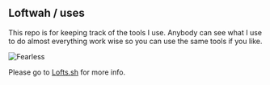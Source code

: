 ## Loftwah / uses

This repo is for keeping track of the tools I use. Anybody can see what I use to do almost everything work wise so you can use the same tools if you like.

![Fearless](https://user-images.githubusercontent.com/19922556/136651590-a520276a-44b3-4c15-9b52-1351d297a0ff.png)

Please go to [Lofts.sh](https://lofts.sh) for more info.
